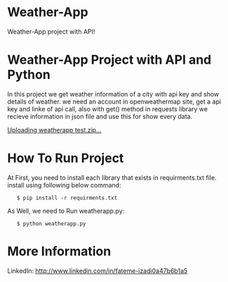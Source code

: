 # Weather-App

Weather-App project with API! 



# Weather-App Project with API and Python

In this project we get weather information of a city with api key and show details of weather.
we need an account in openweathermap site, get a api key and linke of api call, also with get() method in requests library we recieve information in json file and use this for show every data.


[Uploading weatherapp test.zip…]()



# How To Run Project

At First, you need to install each library that exists in requirments.txt file. install using following below command:

       $ pip install -r requirments.txt
       
As Well, we need to Run weatherapp.py:

       $ python weatherapp.py
       
       
# More Information

LinkedIn: http://www.linkedin.com/in/fateme-izadi0a47b6b1a5
